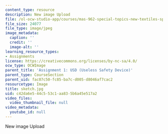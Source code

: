 ```yaml
---
content_type: resource
description: New image Upload
file: /ol-ocw-studio-app/courses/mas-962-special-topics-new-textiles-spring-2010/c42da6e544c553c1aa835b6a45e517a2_sketch.jpg
file_size: 24077
file_type: image/jpeg
image_metadata:
  caption: ''
  credit: ''
  image-alt: ''
learning_resource_types:
- Assignments
license: https://creativecommons.org/licenses/by-nc-sa/4.0/
ocw_type: OCWImage
parent_title: 'Assignment 1: USD (Useless Safety Device)'
parent_type: CourseSection
parent_uid: fac07c50-fc85-ba7c-d005-d8046af7cac2
resourcetype: Image
title: sketch.jpg
uid: c42da6e5-44c5-53c1-aa83-5b6a45e517a2
video_files:
  video_thumbnail_file: null
video_metadata:
  youtube_id: null
---
```

New image Upload